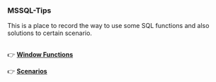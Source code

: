 <h3>MSSQL-Tips</h3>
This is a place to record the way to use some SQL functions and also solutions to certain scenario.
<br></br>

👉 [**Window Functions**](https://github.com/chieh-kao-1125/MSSQL-Tips/tree/main/Window%20functions)

👉 [**Scenarios**](https://github.com/chieh-kao-1125/MSSQL-Tips/blob/main/Scenarios/)
